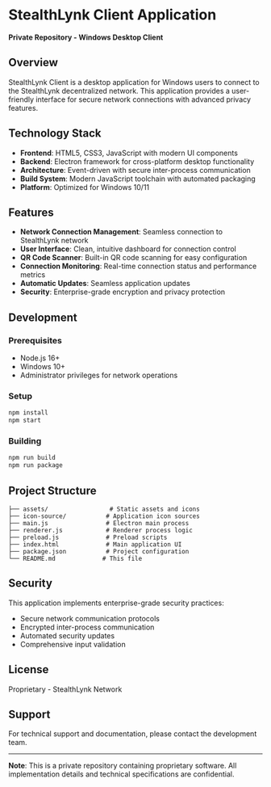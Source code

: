 # StealthLynk Client Application

**Private Repository - Windows Desktop Client**

## Overview

StealthLynk Client is a desktop application for Windows users to connect to the StealthLynk decentralized network. This application provides a user-friendly interface for secure network connections with advanced privacy features.

## Technology Stack

- **Frontend**: HTML5, CSS3, JavaScript with modern UI components
- **Backend**: Electron framework for cross-platform desktop functionality
- **Architecture**: Event-driven with secure inter-process communication
- **Build System**: Modern JavaScript toolchain with automated packaging
- **Platform**: Optimized for Windows 10/11

## Features

- **Network Connection Management**: Seamless connection to StealthLynk network
- **User Interface**: Clean, intuitive dashboard for connection control
- **QR Code Scanner**: Built-in QR code scanning for easy configuration
- **Connection Monitoring**: Real-time connection status and performance metrics
- **Automatic Updates**: Seamless application updates
- **Security**: Enterprise-grade encryption and privacy protection

## Development

### Prerequisites
- Node.js 16+ 
- Windows 10+ 
- Administrator privileges for network operations

### Setup
```bash
npm install
npm start
```

### Building
```bash
npm run build
npm run package
```

## Project Structure

```
├── assets/                 # Static assets and icons
├── icon-source/           # Application icon sources
├── main.js                # Electron main process
├── renderer.js            # Renderer process logic
├── preload.js             # Preload scripts
├── index.html             # Main application UI
├── package.json           # Project configuration
└── README.md             # This file
```

## Security

This application implements enterprise-grade security practices:
- Secure network communication protocols
- Encrypted inter-process communication
- Automated security updates
- Comprehensive input validation

## License

Proprietary - StealthLynk Network

## Support

For technical support and documentation, please contact the development team.

---

**Note**: This is a private repository containing proprietary software. All implementation details and technical specifications are confidential.
